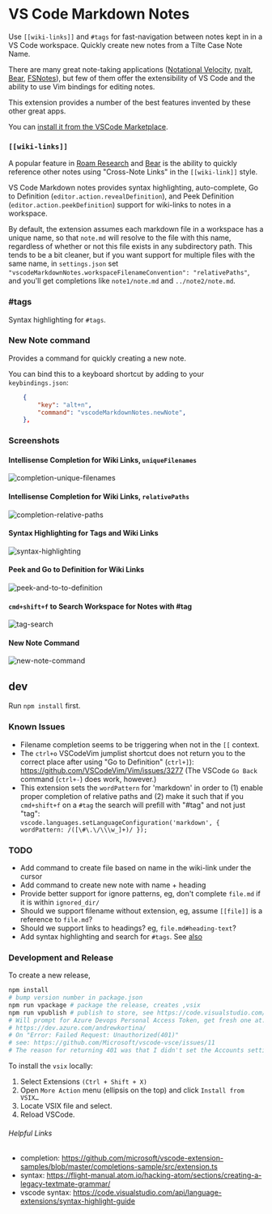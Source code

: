 # VS Code Markdown Notes

Use `[[wiki-links]]` and `#tags` for fast-navigation between notes kept in in a VS Code workspace. Quickly create new notes from a Tilte Case Note Name.

There are many great note-taking applications ([Notational Velocity](http://notational.net/), [nvalt](https://brettterpstra.com/projects/nvalt/), [Bear](https://bear.app/), [FSNotes](https://fsnot.es/)), but few of them offer the extensibility of VS Code and the ability to use Vim bindings for editing notes.

This extension provides a number of the best features invented by these other great apps.

You can [install it from the VSCode Marketplace](https://marketplace.visualstudio.com/items?itemName=kortina.vscode-markdown-notes).

### `[[wiki-links]]`

A popular feature in [Roam Research](https://roamresearch.com/) and [Bear](https://bear.app/) is the ability to quickly reference other notes using "Cross-Note Links" in the `[[wiki-link]]` style.

VS Code Markdown notes provides syntax highlighting, auto-complete, Go to Definition (`editor.action.revealDefinition`), and Peek Definition (`editor.action.peekDefinition`) support for wiki-links to notes in a workspace.

By default, the extension assumes each markdown file in a workspace has a unique name, so that `note.md` will resolve to the file with this name, regardless of whether or not this file exists in any subdirectory path. This tends to be a bit cleaner, but if you want support for multiple files with the same name, in `settings.json` set `"vscodeMarkdownNotes.workspaceFilenameConvention": "relativePaths"`, and you'll get completions like `note1/note.md` and `../note2/note.md`.

### #tags

Syntax highlighting for `#tags`.

### New Note command

Provides a command for quickly creating a new note.

You can bind this to a keyboard shortcut by adding to your `keybindings.json`:

```json
    {
        "key": "alt+n",
        "command": "vscodeMarkdownNotes.newNote",
    },
```

### Screenshots

#### Intellisense Completion for Wiki Links, `uniqueFilenames`

![completion-unique-filenames](demo/completion-unique-filenames.gif)

#### Intellisense Completion for Wiki Links, `relativePaths`

![completion-relative-paths](demo/completion-relative-paths.gif)

#### Syntax Highlighting for Tags and Wiki Links

![syntax-highlighting](demo/syntax-highlighting.png)

#### Peek and Go to Definition for Wiki Links

![peek-and-to-to-definition](demo/peek-and-go-to-definition.gif)

#### `cmd+shift+f` to Search Workspace for Notes with #tag

![tag-search](demo/tag-search.gif)

#### New Note Command

![new-note-command](demo/new-note-command.gif)

## dev

Run `npm install` first.

### Known Issues

- Filename completion seems to be triggering when not in the `[[` context.
- The `ctrl+o` VSCodeVim jumplist shortcut does not return you to the correct place after using "Go to Definition" (`ctrl+]`): https://github.com/VSCodeVim/Vim/issues/3277 (The VSCode `Go Back` command (`ctrl+-`) does work, however.)
- This extension sets the `wordPattern` for 'markdown' in order to (1) enable proper completion of relative paths and (2) make it such that if you `cmd+shift+f` on a `#tag` the search will prefill with "#tag" and not just "tag":
  <br />`vscode.languages.setLanguageConfiguration('markdown', { wordPattern: /([\#\.\/\\\w_]+)/ });`

### TODO

- Add command to create file based on name in the wiki-link under the cursor
- Add command to create new note with name + heading
- Provide better support for ignore patterns, eg, don't complete `file.md` if it is within `ignored_dir/`
- Should we support filename without extension, eg, assume `[[file]]` is a reference to `file.md`?
- Should we support links to headings? eg, `file.md#heading-text`?
- Add syntax highlighting and search for `#tags`. See [also](https://stackoverflow.com/questions/60293955/is-cmdshiftf-in-vscode-supposed-to-respect-the-editor-wordseparators-setting)

### Development and Release

To create a new release,

```sh
npm install
# bump version number in package.json
npm run vpackage # package the release, creates ,vsix
npm run vpublish # publish to store, see https://code.visualstudio.com/api/working-with-extensions/publishing-extension
# Will prompt for Azure Devops Personal Access Token, get fresh one at:
# https://dev.azure.com/andrewkortina/
# On "Error: Failed Request: Unauthorized(401)"
# see: https://github.com/Microsoft/vscode-vsce/issues/11
# The reason for returning 401 was that I didn't set the Accounts setting to all accessible accounts.
```

To install the `vsix` locally:

1. Select Extensions `(Ctrl + Shift + X)`
2. Open `More Action` menu (ellipsis on the top) and click `Install from VSIX…`
3. Locate VSIX file and select.
4. Reload VSCode.

###### Helpful Links

- completion: https://github.com/microsoft/vscode-extension-samples/blob/master/completions-sample/src/extension.ts
- syntax: https://flight-manual.atom.io/hacking-atom/sections/creating-a-legacy-textmate-grammar/
- vscode syntax: https://code.visualstudio.com/api/language-extensions/syntax-highlight-guide
